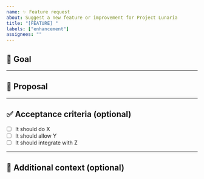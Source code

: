 ```yaml
---
name: ✨ Feature request
about: Suggest a new feature or improvement for Project Lunaria
title: "[FEATURE] "
labels: ["enhancement"]
assignees: ""
---
```


## 🎯 Goal
<!-- What problem does this solve, or what improvement does it bring? -->

---

## 📖 Proposal
<!-- Describe the feature or improvement you have in mind -->

---

## ✅ Acceptance criteria (optional)
- [ ] It should do X
- [ ] It should allow Y
- [ ] It should integrate with Z

---

## 🌱 Additional context (optional)
<!-- Links, inspirations, examples from other apps -->
